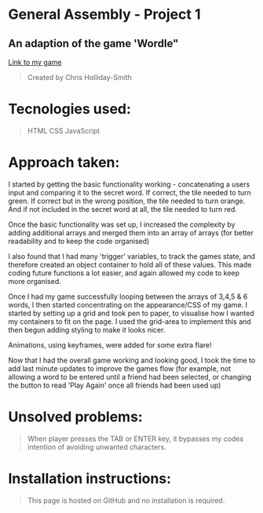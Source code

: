 # General Assembly - Project 1 

## An adaption of the game 'Wordle"

[Link to my game](https://chrispy1987.github.io/Project1)
> Created by Chris Holliday-Smith

# Tecnologies used:
> HTML
> CSS
> JavaScript

# Approach taken:
I started by getting the basic functionality working - concatenating a users input and comparing it to the secret word. If correct, the tile needed to turn green. If correct but in the wrong position, the tile needed to turn orange. And if not included in the secret word at all, the tile needed to turn red.

Once the basic functionality was set up, I increased the complexity by adding additional arrays and merged them into an array of arrays (for better readability and to keep the code organised)

I also found that I had many 'trigger' variables, to track the games state, and therefore created an object container to hold all of these values. This made coding future functions a lot easier, and again allowed my code to keep more organised.

Once I had my game successfully looping between the arrays of 3,4,5 & 6 words, I then started concentrating on the appearance/CSS of my game. I started by setting up a grid and took pen to paper, to visualise how I wanted my containers to fit on the page. I used the grid-area to implement this and then begun adding styling to make it looks nicer.

Animations, using keyframes, were added for some extra flare!

Now that I had the overall game working and looking good, I took the time to add last minute updates to improve the games flow (for example, not allowing a word to be entered until a friend had been selected, or changing the button to read 'Play Again' once all friends had been used up)

# Unsolved problems:
> When player presses the TAB or ENTER key, it bypasses my codes intention of avoiding unwanted characters.

# Installation instructions:
> This page is hosted on GitHub and no installation is required.

